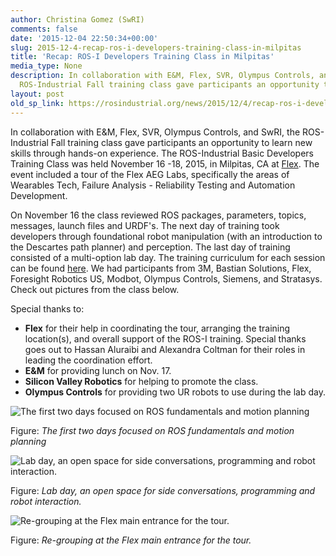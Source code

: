 ```yaml
---
author: Christina Gomez (SwRI)
comments: false
date: '2015-12-04 22:50:34+00:00'
slug: 2015-12-4-recap-ros-i-developers-training-class-in-milpitas
title: 'Recap: ROS-I Developers Training Class in Milpitas'
media_type: None
description: In collaboration with E&M, Flex, SVR, Olympus Controls, and SwRI, the
  ROS-Industrial Fall training class gave participants an opportunity to learn ...
layout: post
old_sp_link: https://rosindustrial.org/news/2015/12/4/recap-ros-i-developers-training-class-in-milpitas
---
```


In collaboration with E&M, Flex, SVR, Olympus Controls, and SwRI, the ROS-Industrial Fall training class gave participants an opportunity to learn new skills through hands-on experience. The ROS-Industrial Basic Developers Training Class was held November 16 -18, 2015, in Milpitas, CA at [Flex](https://www.flextronics.com/). The event included a tour of the Flex AEG Labs, specifically the areas of Wearables Tech, Failure Analysis - Reliability Testing and Automation Development. 

On November 16 the class reviewed ROS packages, parameters, topics, messages, launch files and URDF's. The next day of training took developers through foundational robot manipulation (with an introduction to the Descartes path planner) and perception. The last day of training consisted of a multi-option lab day. The training curriculum for each session can be found [here](http://aeswiki.datasys.swri.edu/rositraining/indigo/Exercises). We had participants from 3M, Bastian Solutions, Flex, Foresight Robotics US, Modbot, Olympus Controls, Siemens, and Stratasys. Check out pictures from the class below.

Special thanks to:

* **Flex** for their help in coordinating the tour, arranging the training location(s), and overall support of the ROS-I training. Special thanks goes out to Hassan Aluraibi and Alexandra Coltman for their roles in leading the coordination effort.
* **E&M** for providing lunch on Nov. 17.
* **Silicon Valley Robotics** for helping to promote the class.
* **Olympus Controls** for providing two UR robots to use during the lab day.

![The first two days focused on ROS fundamentals and motion planning](https://images.squarespace-cdn.com/content/v1/51df34b1e4b08840dcfd2841/1449269251541-XUEPSDO8TBQSCUTRW8IH/image-asset.jpeg)

Figure: *The first two days focused on ROS fundamentals and motion planning*

![Lab day, an open space for side conversations, programming and robot interaction.](https://images.squarespace-cdn.com/content/v1/51df34b1e4b08840dcfd2841/1449264756620-PR7V5XICJ6G8G4C5WMAE/image-asset.jpeg)

Figure: *Lab day, an open space for side conversations, programming and robot interaction.*

![Re-grouping at the Flex main entrance for the tour.&nbsp;](https://images.squarespace-cdn.com/content/v1/51df34b1e4b08840dcfd2841/1449264873123-FQF6A2965VN05NKBJTBU/image-asset.jpeg)

Figure: *Re-grouping at the Flex main entrance for the tour.*


